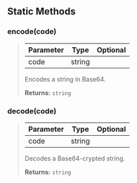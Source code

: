 ## Static Methods
### encode(code)
>| Parameter | Type | Optional |
>|-|-|:-:|
>| code | string |  |
>
>Encodes a string in Base64.
>
>**Returns:** `string`

### decode(code)
>| Parameter | Type | Optional |
>|-|-|:-:|
>| code | string |  |
>
>Decodes a Base64-crypted string.
>
>**Returns:** `string`
